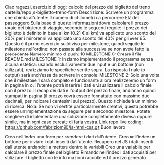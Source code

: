 Ciao ragazzi,
esercizio di oggi: calcolo del prezzo del biglietto del treno
cartella/repo js-biglietto-treno-form
Descrizione: Scrivere un programma che chieda all’utente:
Il numero di chilometri da percorrere
Età del passeggero Sulla base di queste informazioni dovrà calcolare il prezzo totale del biglietto di viaggio, secondo le seguenti regole:
il prezzo del biglietto è definito in base ai km (0.21 € al km)
va applicato uno sconto del 20% per i minorenni
va applicato uno sconto del 40% per gli over 65.
Questo è il primo esercizio suddiviso per milestone, quindi seguite le milestone nell'ordine: non passate alla successiva se non avete fatto la precedente
Numero minimo di push: 10
MILESTONE 0: Creare il file README.md
MILESTONE 1: Iniziamo implementando il programma senza alcuna estetica: usando esclusivamente due input e un bottone (non stilizzati), realizziamo le specifiche scritte sopra. La risposta finale (o output) sarà anch’essa da scrivere in console.
MILESTONE 2: Solo una volta che il milestone 1 sarà completo e funzionante allora realizzeremo un form in pagina in cui l’utente potrà inserire i dati e visualizzare il calcolo finale con il prezzo. Il recap dei dati e l'output del prezzo finale, andranno quindi stampati in pagina (il prezzo dovrà essere formattato con massimo due decimali, per indicare i centesimi sul prezzo). Questo richiederà un minimo di ricerca.
Nota: Se non vi sentite particolarmente creativi, questa potrebbe essere un’implementazione da seguire per il secondo milestone. Potete scegliere di implementare una soluzione completamente diversa oppure simile, ma in ogni caso cercate di farla vostra.
Link repo live coding: https://github.com/fabriziom90/js-html-css.git
Buon lavoro

Creo nell'index una form per prendere i dati dall'utente.
Creo nell'index un bottone per inviare i dati inseriti dall'utente.
Recupero nel JS i dati inseriti dall'utente andandoli a mettere dentro le variabili
Creo una variabile per calcolare il prezzo finale del biglietto
Rimando nell'index i dati acquisiti per stilizzare il biglietto con le informazioni raccolte ed il prezzo generato